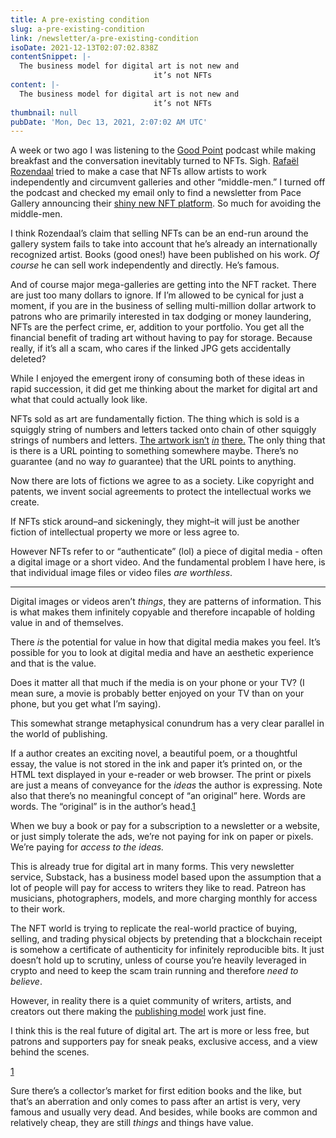 ```yaml
---
title: A pre-existing condition
slug: a-pre-existing-condition
link: /newsletter/a-pre-existing-condition
isoDate: 2021-12-13T02:07:02.838Z
contentSnippet: |-
  The business model for digital art is not new and
                                it’s not NFTs
content: |-
  The business model for digital art is not new and
                                it’s not NFTs
thumbnail: null
pubDate: 'Mon, Dec 13, 2021, 2:07:02 AM UTC'
---
```

A week or two ago I was listening to the [Good Point](http://goodpointpodcast.com/) podcast while making breakfast and the conversation inevitably turned to NFTs. Sigh. [Rafaël Rozendaal](http://www.newrafael.com/) tried to make a case that NFTs allow artists to work independently and circumvent galleries and other “middle-men.” I turned off the podcast and checked my email only to find a newsletter from Pace Gallery announcing their [shiny new NFT platform](https://www.pacegallery.com/journal/announcing-our-dedicated-nft-platform/). So much for avoiding the middle-men.

I think Rozendaal’s claim that selling NFTs can be an end-run around the gallery system fails to take into account that he’s already an internationally recognized artist. Books (good ones!) have been published on his work. _Of course_ he can sell work independently and directly. He’s famous.

And of course major mega-galleries are getting into the NFT racket. There are just too many dollars to ignore. If I’m allowed to be cynical for just a moment, if you are in the business of selling multi-million dollar artwork to patrons who are primarily interested in tax dodging or money laundering, NFTs are the perfect crime, er, addition to your portfolio. You get all the financial benefit of trading art without having to pay for storage. Because really, if it’s all a scam, who cares if the linked JPG gets accidentally deleted?

While I enjoyed the emergent irony of consuming both of these ideas in rapid succession, it did get me thinking about the market for digital art and what that could actually look like.

NFTs sold as art are fundamentally fiction. The thing which is sold is a squiggly string of numbers and letters tacked onto chain of other squiggly strings of numbers and letters. [The artwork isn’t](https://www.vice.com/en/article/5dgzed/what-the-hell-is-right-clicker-mentality) _[in](https://www.vice.com/en/article/5dgzed/what-the-hell-is-right-clicker-mentality)_ [there.](https://www.vice.com/en/article/5dgzed/what-the-hell-is-right-clicker-mentality) The only thing that is there is a URL pointing to something somewhere maybe. There’s no guarantee (and no way _to_ guarantee) that the URL points to anything.

Now there are lots of fictions we agree to as a society. Like copyright and patents, we invent social agreements to protect the intellectual works we create.

If NFTs stick around–and sickeningly, they might–it will just be another fiction of intellectual property we more or less agree to.

However NFTs refer to or “authenticate” (lol) a piece of digital media - often a digital image or a short video. And the fundamental problem I have here, is that individual image files or video files _are worthless_.

* * *

Digital images or videos aren’t _things_, they are patterns of information. This is what makes them infinitely copyable and therefore incapable of holding value in and of themselves.

There _is_ the potential for value in how that digital media makes you feel. It’s possible for you to look at digital media and have an aesthetic experience and that is the value.

Does it matter all that much if the media is on your phone or your TV? (I mean sure, a movie is probably better enjoyed on your TV than on your phone, but you get what I’m saying).

This somewhat strange metaphysical conundrum has a very clear parallel in the world of publishing.

If a author creates an exciting novel, a beautiful poem, or a thoughtful essay, the value is not stored in the ink and paper it’s printed on, or the HTML text displayed in your e-reader or web browser. The print or pixels are just a means of conveyance for the _ideas_ the author is expressing. Note also that there’s no meaningful concept of “an original” here. Words are words. The “original” is in the author’s head.[1](#footnote-1)

When we buy a book or pay for a subscription to a newsletter or a website, or just simply tolerate the ads, we’re not paying for ink on paper or pixels. We’re paying for _access to the ideas._

This is already true for digital art in many forms. This very newsletter service, Substack, has a business model based upon the assumption that a lot of people will pay for access to writers they like to read. Patreon has musicians, photographers, models, and more charging monthly for access to their work.

The NFT world is trying to replicate the real-world practice of buying, selling, and trading physical objects by pretending that a blockchain receipt is somehow a certificate of authenticity for infinitely reproducible bits. It just doesn’t hold up to scrutiny, unless of course you’re heavily leveraged in crypto and need to keep the scam train running and therefore _need to believe_.

However, in reality there is a quiet community of writers, artists, and creators out there making the [publishing model](https://craigmod.com/membership/) work just fine.

I think this is the real future of digital art. The art is more or less free, but patrons and supporters pay for sneak peaks, exclusive access, and a view behind the scenes.

[1](#footnote-anchor-1)

Sure there’s a collector’s market for first edition books and the like, but that’s an aberration and only comes to pass after an artist is very, very famous and usually very dead. And besides, while books are common and relatively cheap, they are still _things_ and things have value.
